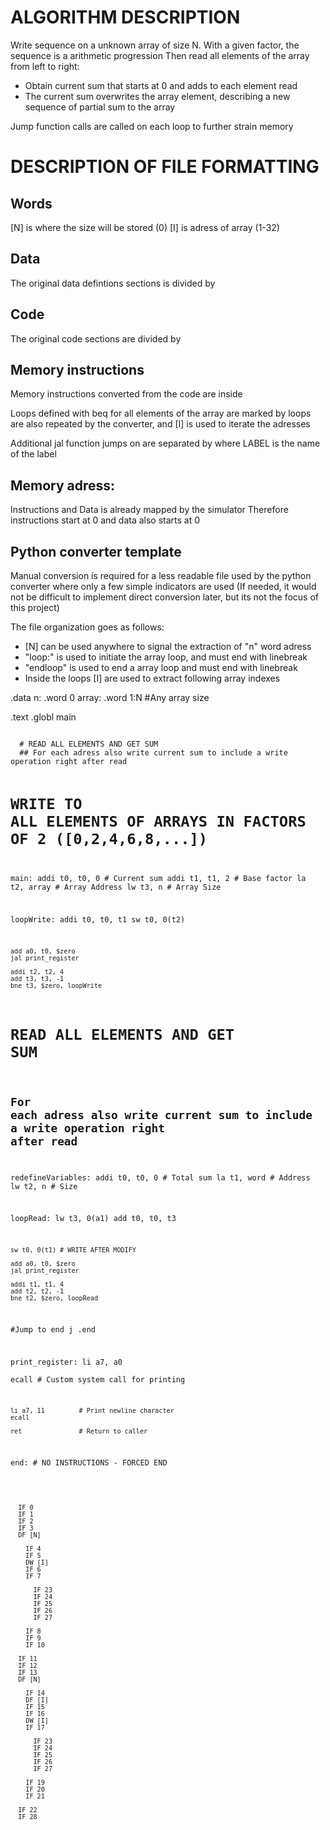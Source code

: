 # ALGORITHM DESCRIPTION
Write sequence on a unknown array of size N. With a given factor, the sequence is a arithmetic progression 
Then read all elements of the array from left to right:
- Obtain current sum that starts at 0 and adds to each element read
- The current sum overwrites the array element, describing a new sequence of partial sum to the array

Jump function calls are called on each loop to further strain memory





# DESCRIPTION OF FILE FORMATTING

## Words
[N] is where the size will be stored (0)
[I] is adress of array (1-32)


## Data
The original data defintions sections is divided by <DATA></DATA>


## Code
The original code sections are divided by <CODE></CODE>


## Memory instructions
Memory instructions converted from the code are inside <INST></INSTR>

Loops defined with beq for all elements of the array are marked by <arr-loop></arr-loop>
loops are also repeated by the converter, and [I] is used to iterate the adresses 

Additional jal function jumps on <INST></INST> are separated by <jal-LABEL></jal-LABEL>
where LABEL is the name of the label
  

## Memory adress:
Instructions and Data is already mapped by the simulator
Therefore instructions start at 0 and data also starts at 0


## Python converter template
Manual conversion is required for a less readable file used by the python converter 
where only a few simple indicators are used
(If needed, it would not be difficult to implement direct conversion later, but its
not the focus of this project)

The file organization goes as follows:
- [N] can be used anywhere to signal the extraction of "n" word adress
- "loop:" is used to initiate the array loop, and must end with linebreak
- "endloop" is used to end a array loop and must end with linebreak
- Inside the loops [I] are used to extract following array indexes
 
 


<DATA>
  .data
  n:      .word 0   
  array:  .word 1:N #Any array size


  .text
  .globl main
</DATA>


<CODE>
  # READ ALL ELEMENTS AND GET SUM
  ## For each adress also write current sum to include a write operation right after read

  
  # WRITE TO ALL ELEMENTS OF ARRAYS IN FACTORS OF 2 ([0,2,4,6,8,...])
  main:
    addi t0, t0, 0 # Current sum
    addi t1, t1, 2 # Base factor
    la t2, array # Array Address
    lw t3, n # Array Size

  loopWrite:
    addi t0, t0, t1
    sw t0, 0(t2)
  
    add a0, t0, $zero
    jal print_register
  
    addi t2, t2, 4
    add t3, t3, -1
    bne t3, $zero, loopWrite



  # READ ALL ELEMENTS AND GET SUM
  ## For each adress also write current sum to include a write operation right after read
  redefineVariables:
    addi t0, t0, 0 # Total sum
    la t1, word # Address
    lw t2, n # Size

  loopRead:
    lw t3, 0(a1)
    add t0, t0, t3
  
    sw t0, 0(t1) # WRITE AFTER MODIFY
  
    add a0, t0, $zero
    jal print_register

    addi t1, t1, 4
    add t2, t2, -1
    bne t2, $zero, loopRead


  #Jump to end
    j .end


  print_register:
    li a7, a0          
    ecall             # Custom system call for printing

    li a7, 11         # Print newline character            
    ecall

    ret               # Return to caller

  end:
    # NO INSTRUCTIONS - FORCED END

<CODE>



<MEM>
  IF 0
  IF 1
  IF 2
  IF 3
  DF [N]
  <arr-loop>
    IF 4
    IF 5
    DW [I] 
    IF 6
    IF 7
    <jal-print>
      IF 23
      IF 24
      IF 25
      IF 26
      IF 27
    </jal-print>
    IF 8 
    IF 9
    IF 10
  </arr-loop>
  IF 11
  IF 12
  IF 13
  DF [N]
  <arr-loop>
    IF 14
    DF [I] 
    IF 15
    IF 16
    DW [I] 
    IF 17
    <jal-print>
      IF 23
      IF 24
      IF 25
      IF 26
      IF 27
    </jal-print>
    IF 19 
    IF 20
    IF 21
  </arr-loop>
  IF 22
  IF 28

</MEM>


